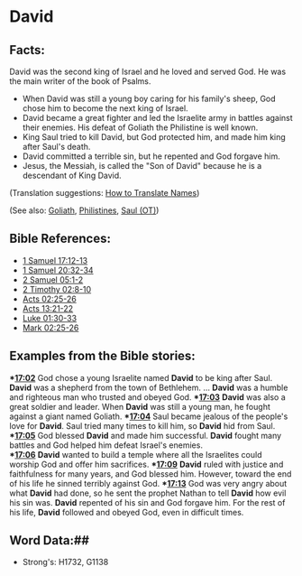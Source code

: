 # David #

## Facts: ##

David was the second king of Israel and he loved and served God. He was the main writer of the book of Psalms.

* When David was still a young boy caring for his family's sheep, God chose him to become the next king of Israel. 
* David became a great fighter and led the Israelite army in battles against their enemies. His defeat of Goliath the Philistine is well known.
* King Saul tried to kill David, but God protected him, and made him king after Saul's death.
* David committed a terrible sin, but he repented and God forgave him.
* Jesus, the Messiah, is called the "Son of David" because he is a descendant of King David. 

(Translation suggestions: [How to Translate Names](rc://en/ta/man/translate/translate-names))

(See also: [Goliath](goliath.md), [Philistines](philistines.md), [Saul (OT)](saul.md))

## Bible References: ##

* [1 Samuel 17:12-13](rc://en/tn/help/1sa/17/12)
* [1 Samuel 20:32-34](rc://en/tn/help/1sa/20/32)
* [2 Samuel 05:1-2](rc://en/tn/help/2sa/05/01)
* [2 Timothy 02:8-10](rc://en/tn/help/2ti/02/08)
* [Acts 02:25-26](rc://en/tn/help/act/02/25)
* [Acts 13:21-22](rc://en/tn/help/act/13/21)
* [Luke 01:30-33](rc://en/tn/help/luk/01/30)
* [Mark 02:25-26](rc://en/tn/help/mrk/02/25)

## Examples from the Bible stories: ##

  __*[17:02](rc://en/tn/help/obs/17/02)__ God chose a young Israelite named __David__ to be king after Saul. __David__ was a shepherd from the town of Bethlehem. … __David__ was a humble and righteous man who trusted and obeyed God. 
  __*[17:03](rc://en/tn/help/obs/17/03)__ __David__ was also a great soldier and leader. When __David__ was still a young man, he fought against a giant named Goliath. 
  __*[17:04](rc://en/tn/help/obs/17/04)__ Saul became jealous of the people's love for __David__. Saul tried many times to kill him, so __David__ hid from Saul. 
  __*[17:05](rc://en/tn/help/obs/17/05)__ God blessed __David__ and made him successful. __David__ fought many battles and God helped him defeat Israel's enemies.  
  __*[17:06](rc://en/tn/help/obs/17/06)__ __David__ wanted to build a temple where all the Israelites could worship God and offer him sacrifices. 
  __*[17:09](rc://en/tn/help/obs/17/09)__ __David__ ruled with justice and faithfulness for many years, and God blessed him. However, toward the end of his life he sinned terribly against God. 
  __*[17:13](rc://en/tn/help/obs/17/13)__ God was very angry about what __David__ had done, so he sent the prophet Nathan to tell __David__ how evil his sin was. __David__ repented of his sin and God forgave him. For the rest of his life, __David__ followed and obeyed God, even in difficult times.

## Word Data:##

* Strong's: H1732, G1138
